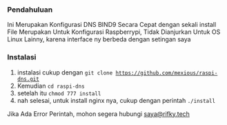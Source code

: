 ### Pendahuluan
Ini Merupakan Konfigurasi DNS BIND9 Secara Cepat dengan sekali install
File Merupakan Untuk Konfigurasi Raspberrypi, Tidak Dianjurkan Untuk OS Linux
Lainny, karena interface ny berbeda dengan setingan saya

### Instalasi

1. instalasi cukup dengan <code>git clone https://github.com/mexious/raspi-dns.git</code>
2. Kemudian <code>cd raspi-dns</code>
3. setelah itu <code>chmod 777 install</code>
4. nah selesai, untuk install nginx nya, cukup dengan perintah <code>./install</code>

Jika Ada Error Perintah, mohon segera hubungi saya@rifky.tech
